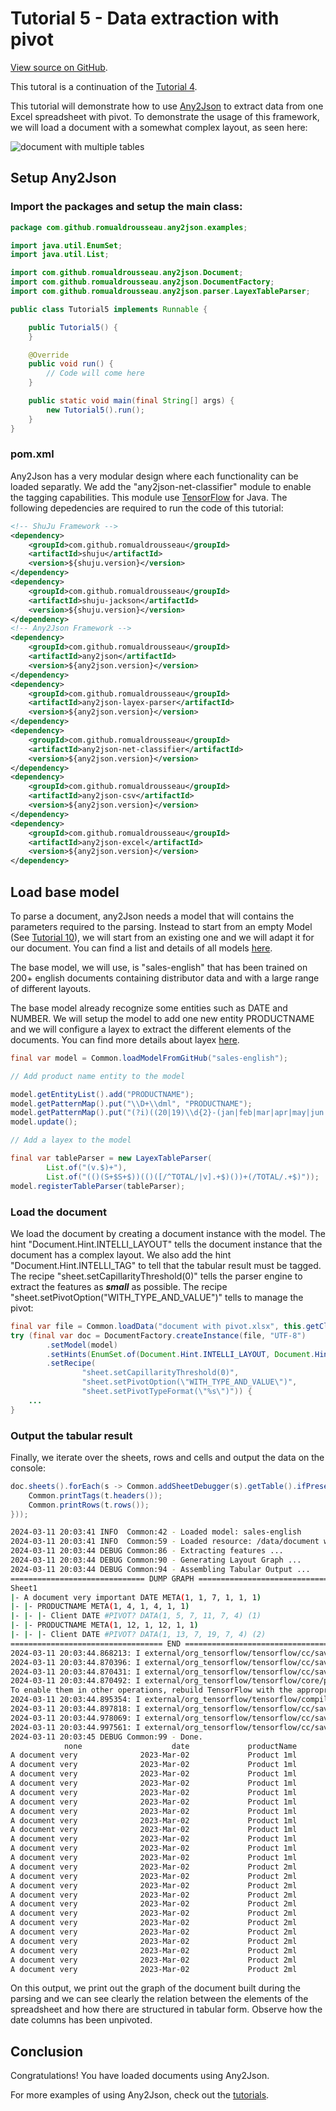 # Tutorial 5 - Data extraction with pivot

[View source on GitHub](https://github.com/RomualdRousseau/Any2Json-Examples).

This tutoral is a continuation of the [Tutorial 4](tutorial_4.md).

This tutorial will demonstrate how to use [Any2Json](https://github.com/RomualdRousseau/Any2Json) to extract data from
one Excel spreadsheet with pivot. To demonstrate the usage of this framework, we will load a document
with a somewhat complex layout, as seen here:

![document with multiple tables](images/tutorial5_data.png)

## Setup Any2Json

### Import the packages and setup the main class:

```java
package com.github.romualdrousseau.any2json.examples;

import java.util.EnumSet;
import java.util.List;

import com.github.romualdrousseau.any2json.Document;
import com.github.romualdrousseau.any2json.DocumentFactory;
import com.github.romualdrousseau.any2json.parser.LayexTableParser;

public class Tutorial5 implements Runnable {

    public Tutorial5() {
    }

    @Override
    public void run() {
        // Code will come here
    }

    public static void main(final String[] args) {
        new Tutorial5().run();
    }
}
```

### pom.xml

Any2Json has a very modular design where each functionality can be loaded separatly. We add the "any2json-net-classifier"
module to enable the tagging capabilities. This module use [TensorFlow](https://www.tensorflow.org/) for Java. The
following depedencies are required to run the code of this tutorial:

```xml
<!-- ShuJu Framework -->
<dependency>
    <groupId>com.github.romualdrousseau</groupId>
    <artifactId>shuju</artifactId>
    <version>${shuju.version}</version>
</dependency>
<dependency>
    <groupId>com.github.romualdrousseau</groupId>
    <artifactId>shuju-jackson</artifactId>
    <version>${shuju.version}</version>
</dependency>
<!-- Any2Json Framework -->
<dependency>
    <groupId>com.github.romualdrousseau</groupId>
    <artifactId>any2json</artifactId>
    <version>${any2json.version}</version>
</dependency>
<dependency>
    <groupId>com.github.romualdrousseau</groupId>
    <artifactId>any2json-layex-parser</artifactId>
    <version>${any2json.version}</version>
</dependency>
<dependency>
    <groupId>com.github.romualdrousseau</groupId>
    <artifactId>any2json-net-classifier</artifactId>
    <version>${any2json.version}</version>
</dependency>
<dependency>
    <groupId>com.github.romualdrousseau</groupId>
    <artifactId>any2json-csv</artifactId>
    <version>${any2json.version}</version>
</dependency>
<dependency>
    <groupId>com.github.romualdrousseau</groupId>
    <artifactId>any2json-excel</artifactId>
    <version>${any2json.version}</version>
</dependency>
```

## Load base model

To parse a document, any2Json needs a model that will contains the parameters required to the parsing. Instead to start
from an empty Model (See [Tutorial 10](tutorial_10.md)), we will start from an existing one and we will adapt it for our
document. You can find a list and details of all models [here](https://github.com/RomualdRousseau/Any2Json-Models/).

The base model, we will use, is "sales-english" that has been trained on 200+ english documents containing distributor
data and with a large range of different layouts.

The base model already recognize some entities such as DATE and NUMBER. We will setup the model to add one new entity
PRODUCTNAME and we will configure a layex to extract the different elements of the documents. You can find more details
about layex [here](white_papers.md).

```java
final var model = Common.loadModelFromGitHub("sales-english");

// Add product name entity to the model

model.getEntityList().add("PRODUCTNAME");
model.getPatternMap().put("\\D+\\dml", "PRODUCTNAME");
model.getPatternMap().put("(?i)((20|19)\\d{2}-(jan|feb|mar|apr|may|jun|jul|aug|sep|oct|nov|dec)-\\d{2})", "DATE");
model.update();

// Add a layex to the model

final var tableParser = new LayexTableParser(
        List.of("(v.$)+"),
        List.of("(()(S+$S+$))(()([/^TOTAL/|v].+$)())+(/TOTAL/.+$)"));
model.registerTableParser(tableParser);
```

### Load the document

We load the document by creating a document instance with the model. The hint "Document.Hint.INTELLI_LAYOUT" tells
the document instance that the document has a complex layout. We also add the hint "Document.Hint.INTELLI_TAG" to tell
that the tabular result must be tagged. The recipe "sheet.setCapillarityThreshold(0)" tells the parser engine to extract
the features as ***small*** as possible. The recipe "sheet.setPivotOption(\"WITH_TYPE_AND_VALUE\")" tells to manage the
pivot:

```java
final var file = Common.loadData("document with pivot.xlsx", this.getClass());
try (final var doc = DocumentFactory.createInstance(file, "UTF-8")
        .setModel(model)
        .setHints(EnumSet.of(Document.Hint.INTELLI_LAYOUT, Document.Hint.INTELLI_TAG))
        .setRecipe(
                "sheet.setCapillarityThreshold(0)",
                "sheet.setPivotOption(\"WITH_TYPE_AND_VALUE\")",
                "sheet.setPivotTypeFormat(\"%s\")")) {
    ...
}
```

### Output the tabular result

Finally, we iterate over the sheets, rows and cells and output the data on the console:

```java
doc.sheets().forEach(s -> Common.addSheetDebugger(s).getTable().ifPresent(t -> {
    Common.printTags(t.headers());
    Common.printRows(t.rows());
}));
```

```bash
2024-03-11 20:03:41 INFO  Common:42 - Loaded model: sales-english
2024-03-11 20:03:41 INFO  Common:59 - Loaded resource: /data/document with pivot.xlsx
2024-03-11 20:03:44 DEBUG Common:86 - Extracting features ...
2024-03-11 20:03:44 DEBUG Common:90 - Generating Layout Graph ...
2024-03-11 20:03:44 DEBUG Common:94 - Assembling Tabular Output ...
============================== DUMP GRAPH ===============================
Sheet1
|- A document very important DATE META(1, 1, 7, 1, 1, 1)
|- |- PRODUCTNAME META(1, 4, 1, 4, 1, 1)
|- |- |- Client DATE #PIVOT? DATA(1, 5, 7, 11, 7, 4) (1)
|- |- PRODUCTNAME META(1, 12, 1, 12, 1, 1)
|- |- |- Client DATE #PIVOT? DATA(1, 13, 7, 19, 7, 4) (2)
================================== END ==================================
2024-03-11 20:03:44.868213: I external/org_tensorflow/tensorflow/cc/saved_model/reader.cc:45] Reading SavedModel from: /tmp/model-937345648011368689
2024-03-11 20:03:44.870396: I external/org_tensorflow/tensorflow/cc/saved_model/reader.cc:89] Reading meta graph with tags { serve }
2024-03-11 20:03:44.870431: I external/org_tensorflow/tensorflow/cc/saved_model/reader.cc:130] Reading SavedModel debug info (if present) from: /tmp/model-937345648011368689
2024-03-11 20:03:44.870492: I external/org_tensorflow/tensorflow/core/platform/cpu_feature_guard.cc:193] This TensorFlow binary is optimized with oneAPI Deep Neural Network Library (oneDNN) to use the following CPU instructions in performance-critical operations:  AVX2 FMA
To enable them in other operations, rebuild TensorFlow with the appropriate compiler flags.
2024-03-11 20:03:44.895354: I external/org_tensorflow/tensorflow/compiler/mlir/mlir_graph_optimization_pass.cc:354] MLIR V1 optimization pass is not enabled
2024-03-11 20:03:44.897818: I external/org_tensorflow/tensorflow/cc/saved_model/loader.cc:229] Restoring SavedModel bundle.
2024-03-11 20:03:44.978069: I external/org_tensorflow/tensorflow/cc/saved_model/loader.cc:213] Running initialization op on SavedModel bundle at path: /tmp/model-937345648011368689
2024-03-11 20:03:44.997561: I external/org_tensorflow/tensorflow/cc/saved_model/loader.cc:305] SavedModel load for tags { serve }; Status: success: OK. Took 129361 microseconds.
2024-03-11 20:03:45 DEBUG Common:99 - Done.
            none                    date             productName            customerName                    date                  amount                quantity
A document very              2023-Mar-02             Product 1ml                     AAA             2023-Jan-01                     100                       1
A document very              2023-Mar-02             Product 1ml                     AAA             2023-Feb-01                     100                       1
A document very              2023-Mar-02             Product 1ml                     AAA             2023-Mar-02                     100                       1
A document very              2023-Mar-02             Product 1ml                     BBB             2023-Jan-01                     100                       1
A document very              2023-Mar-02             Product 1ml                     BBB             2023-Feb-01                     100                       1
A document very              2023-Mar-02             Product 1ml                     BBB             2023-Mar-02                     100                       1
A document very              2023-Mar-02             Product 1ml                     BBB             2023-Jan-01                     300                       3
A document very              2023-Mar-02             Product 1ml                     BBB             2023-Feb-01                     300                       3
A document very              2023-Mar-02             Product 1ml                     BBB             2023-Mar-02                     300                       3
A document very              2023-Mar-02             Product 1ml                     AAA             2023-Jan-01                     100                       1
A document very              2023-Mar-02             Product 1ml                     AAA             2023-Feb-01                     100                       1
A document very              2023-Mar-02             Product 1ml                     AAA             2023-Mar-02                     100                       1
A document very              2023-Mar-02             Product 2ml                     AAA             2023-Jan-01                     100                       1
A document very              2023-Mar-02             Product 2ml                     AAA             2023-Feb-01                     100                       1
A document very              2023-Mar-02             Product 2ml                     AAA             2023-Mar-02                     100                       1
A document very              2023-Mar-02             Product 2ml                     BBB             2023-Jan-01                     100                       1
A document very              2023-Mar-02             Product 2ml                     BBB             2023-Feb-01                     100                       1
A document very              2023-Mar-02             Product 2ml                     BBB             2023-Mar-02                     100                       1
A document very              2023-Mar-02             Product 2ml                     BBB             2023-Jan-01                     300                       3
A document very              2023-Mar-02             Product 2ml                     BBB             2023-Feb-01                     300                       3
A document very              2023-Mar-02             Product 2ml                     BBB             2023-Mar-02                     300                       3
A document very              2023-Mar-02             Product 2ml                     AAA             2023-Jan-01                     100                       1
A document very              2023-Mar-02             Product 2ml                     AAA             2023-Feb-01                     100                       1
A document very              2023-Mar-02             Product 2ml                     AAA             2023-Mar-02                     100                       1
```

On this output, we print out the graph of the document built during the parsing and we can see clearly the relation
between the elements of the spreadsheet and how there are structured in tabular form. Observe how the date columns has
been unpivoted.

## Conclusion

Congratulations! You have loaded documents using Any2Json.

For more examples of using Any2Json, check out the [tutorials](index.md).